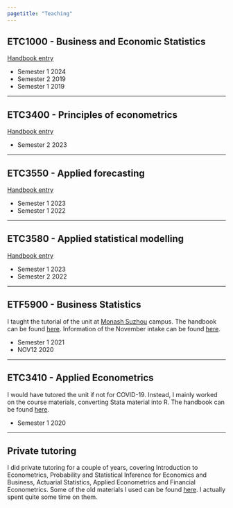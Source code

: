 ```yaml
---
pagetitle: "Teaching"
---
```



## ETC1000 - Business and Economic Statistics

[Handbook entry](https://handbook.monash.edu/current/units/ETC1000)

- Semester 1 2024
- Semester 2 2019
- Semester 1 2019

---

## ETC3400 - Principles of econometrics
[Handbook entry](https://handbook.monash.edu/current/units/ETC3400)

- Semester 2 2023

---

## ETC3550 - Applied forecasting
[Handbook entry](https://handbook.monash.edu/current/units/ETC3550)

- Semester 1 2023
- Semester 1 2022

---

## ETC3580 - Applied statistical modelling
[Handbook entry](https://handbook.monash.edu/current/units/ETC3580)

- Semester 1 2023
- Semester 2 2022

---

## ETF5900 - Business Statistics

I taught the tutorial of the unit at [Monash Suzhou](https://www.monash.edu/suzhou) campus. The handbook can be found [here](https://handbook.monash.edu/2020/units/ETF5900). Information of the November intake can be found [here](https://www.monash.edu/study/nov-intake-2020).

- Semester 1 2021
- NOV12 2020
 
---

## ETC3410 - Applied Econometrics

I would have tutored the unit if not for COVID-19. Instead, I mainly worked on the course materials, converting Stata material into R. The handbook can be found [here](https://handbook.monash.edu/2020/units/ETC3410).

- Semester 1 2020

---

## Private tutoring

I did private tutoring for a couple of years, covering Introduction to Econometrics, Probability and Statistical Inference for Economics and Business, Actuarial Statistics, Applied Econometrics and Financial Econometrics. Some of the old materials I used can be found [here](/materials/). I actually spent quite some time on them.